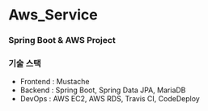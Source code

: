 # Aws_Service
### Spring Boot & AWS Project


### 기술 스택
- Frontend : Mustache
- Backend : Spring Boot, Spring Data JPA, MariaDB
- DevOps : AWS EC2, AWS RDS, Travis CI, CodeDeploy
